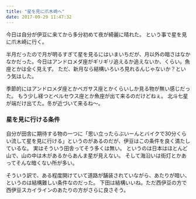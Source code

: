 ```yaml
---
title: "星を見に爪木崎へ"
date: 2017-09-29 11:47:32
---
```


今日は自分が伊豆に来てから多分初めて夜が綺麗に晴れた。
という事で星を見に爪木崎に行く。

半月だったので月が明るすぎて星を見るにはいまいちだが、月以外の暗さはなかなかだった。今日はアンドロメダ座がギリギリ追えるか追えないか、くらい。魚座とかは全く見えず。
ただ、新月なら結構いろいろ見れるんじゃないか？という気はした。

季節的にはアンドロメダ座とかペガサス座とかくらいしか見る物が無い感じだった。
もう少し経つとペルセウス座とか魚座が出て来るのだけどねぇ。
北斗七星が端だけ出てた。冬が近づいて来るね〜。

### 星を見に行ける条件

自分が田舎に期待する物の一つに「思い立ったらぶいーんとバイクで30分くらい流して星を見に行ける」というのがあるのだが、伊豆はこの条件を良く満たしているな。
実はそういう田舎ってそう多くは無い。
というのは日本はほとんど山で、山の中は木があるからあんま星が見えない。
そして海沿いは街灯とかあってそんな暗くない所が多い。

そういう訳で、ある程度開けていて道路が舗装されていながら、あたりが暗い、というのは結構難しい条件なのだった。
下田は結構いいね。ただ西伊豆の方で西伊豆スカイラインのあたりの方がさらに良さそう。

